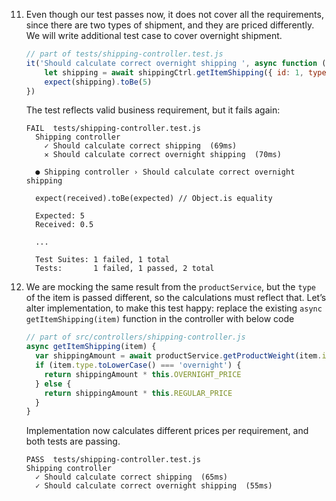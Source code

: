   11. Even though our test passes now, it does not cover all the requirements, since there are two types of shipment, and they are priced differently. We will write additional test case to cover overnight shipment.
  
        ```javascript
        // part of tests/shipping-controller.test.js
        it('Should calculate correct overnight shipping ', async function () {
            let shipping = await shippingCtrl.getItemShipping({ id: 1, type: 'overnight' })
            expect(shipping).toBe(5)
        })
        ```

        The test reflects valid business requirement, but it fails again:

        ```text
        FAIL  tests/shipping-controller.test.js
          Shipping controller
            ✓ Should calculate correct shipping  (69ms)
            ✕ Should calculate correct overnight shipping  (70ms)

          ● Shipping controller › Should calculate correct overnight shipping

          expect(received).toBe(expected) // Object.is equality

          Expected: 5
          Received: 0.5

          ...

          Test Suites: 1 failed, 1 total
          Tests:       1 failed, 1 passed, 2 total
        ```

  12. We are mocking the same result from the `productService`, but the `type` of the item is passed different, so the calculations must reflect that. Let’s alter implementation, to make this test happy: replace the existing `async getItemShipping(item)` function in the controller with below code

        ```javascript
        // part of src/controllers/shipping-controller.js
        async getItemShipping(item) {
          var shippingAmount = await productService.getProductWeight(item.id)
          if (item.type.toLowerCase() === 'overnight') {
            return shippingAmount * this.OVERNIGHT_PRICE
          } else {
            return shippingAmount * this.REGULAR_PRICE
          }
        }
        ```

        Implementation now calculates different prices per requirement, and both tests are passing.

        ```text
        PASS  tests/shipping-controller.test.js
        Shipping controller
          ✓ Should calculate correct shipping  (65ms)
          ✓ Should calculate correct overnight shipping  (55ms)
        ```
